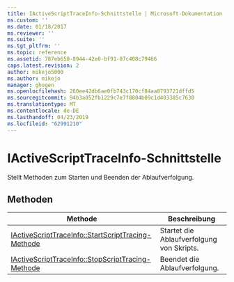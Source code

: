 ```yaml
---
title: IActiveScriptTraceInfo-Schnittstelle | Microsoft-Dokumentation
ms.custom: ''
ms.date: 01/18/2017
ms.reviewer: ''
ms.suite: ''
ms.tgt_pltfrm: ''
ms.topic: reference
ms.assetid: 787eb650-8944-42e0-bf91-07c408c79466
caps.latest.revision: 2
author: mikejo5000
ms.author: mikejo
manager: ghogen
ms.openlocfilehash: 260ee42db6ae0fb743c170cf84aa0793721dffd5
ms.sourcegitcommit: 94b3a052fb1229c7e7f8804b09c1d403385c7630
ms.translationtype: MT
ms.contentlocale: de-DE
ms.lasthandoff: 04/23/2019
ms.locfileid: "62991210"
---
```

# <a name="iactivescripttraceinfo-interface"></a>IActiveScriptTraceInfo-Schnittstelle
Stellt Methoden zum Starten und Beenden der Ablaufverfolgung.  
  
## <a name="methods"></a>Methoden  
  
|Methode|Beschreibung|  
|------------|-----------------|  
|[IActiveScriptTraceInfo::StartScriptTracing-Methode](../../winscript/reference/iactivescripttraceinfo-startscripttracing-method.md)|Startet die Ablaufverfolgung von Skripts.|  
|[IActiveScriptTraceInfo::StopScriptTracing-Methode](../../winscript/reference/iactivescripttraceinfo-stopscripttracing-method.md)|Beendet die Ablaufverfolgung.|